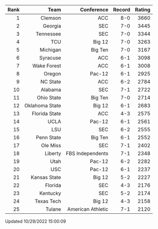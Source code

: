 | Rank  | Team                 | Conference           | Record   | Rating |
| ---:  | ---:                 | ---:                 | ---:     | ---:   |
| 1     | Clemson              | ACC                  | 8-0      | 3660   |
| 2     | Georgia              | SEC                  | 7-0      | 3445   |
| 3     | Tennessee            | SEC                  | 7-0      | 3344   |
| 4     | TCU                  | Big 12               | 7-0      | 3263   |
| 5     | Michigan             | Big Ten              | 7-0      | 3167   |
| 6     | Syracuse             | ACC                  | 6-1      | 3098   |
| 7     | Wake Forest          | ACC                  | 6-1      | 3008   |
| 8     | Oregon               | Pac-12               | 6-1      | 2925   |
| 9     | NC State             | ACC                  | 6-2      | 2784   |
| 10    | Alabama              | SEC                  | 7-1      | 2722   |
| 11    | Ohio State           | Big Ten              | 7-0      | 2714   |
| 12    | Oklahoma State       | Big 12               | 6-1      | 2683   |
| 13    | Florida State        | ACC                  | 4-3      | 2575   |
| 14    | UCLA                 | Pac-12               | 6-1      | 2561   |
| 15    | LSU                  | SEC                  | 6-2      | 2555   |
| 16    | Penn State           | Big Ten              | 6-1      | 2552   |
| 17    | Ole Miss             | SEC                  | 7-1      | 2402   |
| 18    | Liberty              | FBS Independents     | 7-1      | 2348   |
| 19    | Utah                 | Pac-12               | 6-2      | 2282   |
| 20    | USC                  | Pac-12               | 6-1      | 2237   |
| 21    | Kansas State         | Big 12               | 5-2      | 2227   |
| 22    | Florida              | SEC                  | 4-3      | 2176   |
| 23    | Kentucky             | SEC                  | 5-2      | 2174   |
| 24    | Texas Tech           | Big 12               | 4-3      | 2158   |
| 25    | Tulane               | American Athletic    | 7-1      | 2120   |

Updated 10/29/2022 15:00:09
